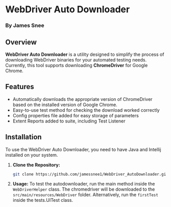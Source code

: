 # WebDriver Auto Downloader
### By James Snee

## Overview

**WebDriver Auto Downloader** is a utility designed to simplify the process of downloading WebDriver binaries for your automated testing needs. Currently, this tool supports downloading **ChromeDriver** for Google Chrome.

## Features

- Automatically downloads the appropriate version of ChromeDriver based on the installed version of Google Chrome.
- Easy-to-use test method for checking the download worked correctly
- Config properties file added for easy storage of parameters
- Extent Reports added to suite, including Test Listener

## Installation

To use the WebDriver Auto Downloader, you need to have Java and Intellij installed on your system.

1. **Clone the Repository:**

   ```sh
   git clone https://github.com/jamessnee1/WebDriver_AutoDownloader.git

2. **Usage:**
To test the autodownloader, run the main method inside the `WebDriverHelper` class. The chromedriver will be downloaded to the `src/main/resources/WebDriver` folder.
Alternatively, run the `firstTest` inside the tests.UITest class.
